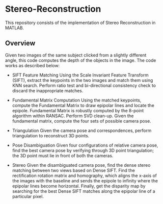 # Stereo-Reconstruction
This repository consists of the implementation of Stereo Reconstruction in MATLAB.

## Overview

Given two images of the same subject clicked from a slightly different angle, this code computes the depth of the objects in the image. The code works as described below:

- SIFT Feature Matching
Using the Scale Invariant Feature Transform (SIFT), extract the keypoints in the two images and match them using KNN search. Perform ratio test and bi-directional consistency check to discard the inappropriate matches.

- Fundamental Matrix Computation
Using the matched keypoints, compute the Fundamental Matrix to draw epipolar lines and locate the epipole. Fundamental Matrix is robustly computed by the 8-point algorithm within RANSAC. Perform SVD clean-up. Given the fundamental matrix, compute the four sets of possible camera pose.

- Triangulation
Given the camera pose and correspondences, perform triangulation to reconstruct 3D points.

- Pose Disambiguation
Given four configurations of relative camera pose, find the best camera pose by verifying through 3D point triangulation; the 3D point must lie in front of both the cameras.

- Stereo
Given the disambiguated camera pose, find the dense stereo matching between two views based on Dense SIFT. Find the rectification rotation matrix and homography, which aligns the x-axis of the images with the baseline and sends the epipole to infinity where the epipolar lines become horizontal. Finally, get the disparity map by searching for the best Dense SIFT matches along the epipolar line of a particular pixel.
